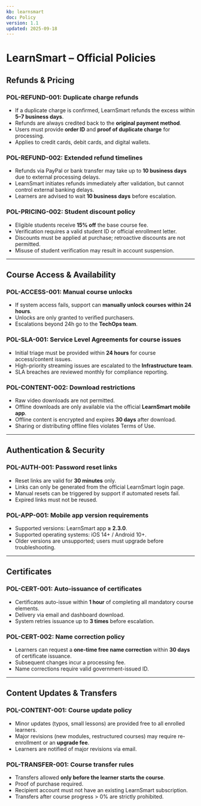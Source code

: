 ```yaml
---
kb: learnsmart
doc: Policy
version: 1.1
updated: 2025-09-18
---
```


# LearnSmart – Official Policies

## Refunds & Pricing
### POL-REFUND-001: Duplicate charge refunds
- If a duplicate charge is confirmed, LearnSmart refunds the excess within **5–7 business days**.  
- Refunds are always credited back to the **original payment method**.  
- Users must provide **order ID** and **proof of duplicate charge** for processing.  
- Applies to credit cards, debit cards, and digital wallets.

### POL-REFUND-002: Extended refund timelines
- Refunds via PayPal or bank transfer may take up to **10 business days** due to external processing delays.  
- LearnSmart initiates refunds immediately after validation, but cannot control external banking delays.  
- Learners are advised to wait **10 business days** before escalation.

### POL-PRICING-002: Student discount policy
- Eligible students receive **15% off** the base course fee.  
- Verification requires a valid student ID or official enrollment letter.  
- Discounts must be applied at purchase; retroactive discounts are not permitted.  
- Misuse of student verification may result in account suspension.

---

## Course Access & Availability
### POL-ACCESS-001: Manual course unlocks
- If system access fails, support can **manually unlock courses within 24 hours**.  
- Unlocks are only granted to verified purchasers.  
- Escalations beyond 24h go to the **TechOps team**.  

### POL-SLA-001: Service Level Agreements for course issues
- Initial triage must be provided within **24 hours** for course access/content issues.  
- High-priority streaming issues are escalated to the **Infrastructure team**.  
- SLA breaches are reviewed monthly for compliance reporting.  

### POL-CONTENT-002: Download restrictions
- Raw video downloads are not permitted.  
- Offline downloads are only available via the official **LearnSmart mobile app**.  
- Offline content is encrypted and expires **30 days** after download.  
- Sharing or distributing offline files violates Terms of Use.

---

## Authentication & Security
### POL-AUTH-001: Password reset links
- Reset links are valid for **30 minutes** only.  
- Links can only be generated from the official LearnSmart login page.  
- Manual resets can be triggered by support if automated resets fail.  
- Expired links must not be reused.

### POL-APP-001: Mobile app version requirements
- Supported versions: LearnSmart app **≥ 2.3.0**.  
- Supported operating systems: iOS 14+ / Android 10+.  
- Older versions are unsupported; users must upgrade before troubleshooting.  

---

## Certificates
### POL-CERT-001: Auto-issuance of certificates
- Certificates auto-issue within **1 hour** of completing all mandatory course elements.  
- Delivery via email and dashboard download.  
- System retries issuance up to **3 times** before escalation.

### POL-CERT-002: Name correction policy
- Learners can request a **one-time free name correction** within **30 days** of certificate issuance.  
- Subsequent changes incur a processing fee.  
- Name corrections require valid government-issued ID.

---

## Content Updates & Transfers
### POL-CONTENT-001: Course update policy
- Minor updates (typos, small lessons) are provided free to all enrolled learners.  
- Major revisions (new modules, restructured courses) may require re-enrollment or an **upgrade fee**.  
- Learners are notified of major revisions via email.

### POL-TRANSFER-001: Course transfer rules
- Transfers allowed **only before the learner starts the course**.  
- Proof of purchase required.  
- Recipient account must not have an existing LearnSmart subscription.  
- Transfers after course progress > 0% are strictly prohibited.  
